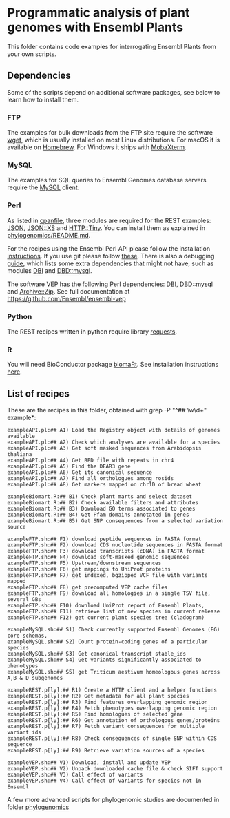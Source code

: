 
# Programmatic analysis of plant genomes with Ensembl Plants

This folder contains code examples for interrogating Ensembl Plants from your own scripts.

<!-- [![Build Status](https://travis-ci.com/Ensembl/plant_tools.svg?branch=master)](https://travis-ci.com/Ensembl/plant_tools) -->

## Dependencies

Some of the scripts depend on additional software packages, see below to learn how to install them.

### FTP

The examples for bulk downloads from the FTP site require the software [wget](https://www.gnu.org/software/wget/), which is usually installed on most Linux distributions. For macOS it is available on [Homebrew](https://brew.sh). For Windows it ships with [MobaXterm](https://mobaxterm.mobatek.net).

### MySQL

The examples for SQL queries to Ensembl Genomes database servers require the [MySQL](https://www.mysql.com) client.

### Perl

As listed in [cpanfile](./cpanfile), three modules are required for the REST examples: [JSON](https://metacpan.org/pod/JSON), [JSON::XS](https://metacpan.org/pod/JSON::XS) and [HTTP::Tiny](https://metacpan.org/pod/HTTP::Tiny). You can install them as explained in [phylogenomics/README.md](../phylogenomics/README.md). 

For the recipes using the Ensembl Perl API please follow the installation [instructions](http://www.ensembl.org/info/docs/api/api_installation.html). If you use git please follow [these](http://www.ensembl.org/info/docs/api/api_git.html). There is also a debugging [guide](https://m.ensembl.org/info/docs/api/debug_installation_guide.html), which lists some extra dependencies that might not have, such as modules [DBI](https://metacpan.org/pod/DBI) and [DBD::mysql](https://metacpan.org/pod/DBD::mysql).

The software VEP has the following Perl dependencies: [DBI](https://metacpan.org/pod/DBI), [DBD::mysql](https://metacpan.org/pod/DBD::mysql) and [Archive::Zip](https://metacpan.org/pod/Archive::Zip). See full documentation at https://github.com/Ensembl/ensembl-vep

### Python

The REST recipes written in python require library [requests](https://pypi.org/project/requests).

### R

You will need BioConductor package [biomaRt](http://www.bioconductor.org/packages/release/bioc/html/biomaRt.html). See installation instructions [here](https://www.ensembl.org/info/data/biomart/biomart_r_package.html).


## List of recipes

These are the recipes in this folder, obtained with grep -P "^## \w\d+" example*:

```
exampleAPI.pl:## A1) Load the Registry object with details of genomes available
exampleAPI.pl:## A2) Check which analyses are available for a species
exampleAPI.pl:## A3) Get soft masked sequences from Arabidopsis thaliana
exampleAPI.pl:## A4) Get BED file with repeats in chr4
exampleAPI.pl:## A5) Find the DEAR3 gene
exampleAPI.pl:## A6) Get its canonical sequence
exampleAPI.pl:## A7) Find all orthologues among rosids
exampleAPI.pl:## A8) Get markers mapped on chr1D of bread wheat

exampleBiomart.R:## B1) Check plant marts and select dataset
exampleBiomart.R:## B2) Check available filters and attributes
exampleBiomart.R:## B3) Download GO terms associated to genes
exampleBiomart.R:## B4) Get Pfam domains annotated in genes
exampleBiomart.R:## B5) Get SNP consequences from a selected variation source

exampleFTP.sh:## F1) download peptide sequences in FASTA format
exampleFTP.sh:## F2) download CDS nucleotide sequences in FASTA format
exampleFTP.sh:## F3) download transcripts (cDNA) in FASTA format
exampleFTP.sh:## F4) download soft-masked genomic sequences
exampleFTP.sh:## F5) Upstream/downstream sequences
exampleFTP.sh:## F6) get mappings to UniProt proteins
exampleFTP.sh:## F7) get indexed, bgzipped VCF file with variants mapped
exampleFTP.sh:## F8) get precomputed VEP cache files
exampleFTP.sh:## F9) download all homologies in a single TSV file, several GBs
exampleFTP.sh:## F10) download UniProt report of Ensembl Plants, 
exampleFTP.sh:## F11) retrieve list of new species in current release
exampleFTP.sh:## F12) get current plant species tree (cladogram)

exampleMySQL.sh:## S1) Check currently supported Ensembl Genomes (EG) core schemas,
exampleMySQL.sh:## S2) Count protein-coding genes of a particular species
exampleMySQL.sh:## S3) Get canonical transcript stable_ids
exampleMySQL.sh:## S4) Get variants significantly associated to phenotypes
exampleMySQL.sh:## S5) get Triticum aestivum homeologous genes across A,B & D subgenomes

exampleREST.p[ly]:## R1) Create a HTTP client and a helper functions 
exampleREST.p[ly]:## R2) Get metadata for all plant species 
exampleREST.p[ly]:## R3) Find features overlapping genomic region
exampleREST.p[ly]:## R4) Fetch phenotypes overlapping genomic region
exampleREST.p[ly]:## R5) Find homologues of selected gene
exampleREST.p[ly]:## R6) Get annotation of orthologous genes/proteins
exampleREST.p[ly]:## R7) Fetch variant consequences for multiple variant ids
exampleREST.p[ly]:## R8) Check consequences of single SNP within CDS sequence
exampleREST.p[ly]:## R9) Retrieve variation sources of a species

exampleVEP.sh:## V1) Download, install and update VEP
exampleVEP.sh:## V2) Unpack downloaded cache file & check SIFT support 
exampleVEP.sh:## V3) Call effect of variants 
exampleVEP.sh:## V4) Call effect of variants for species not in Ensembl
```

A few more advanced scripts for phylogenomic studies are documented in folder [phylogenomics](../phylogenomics)
